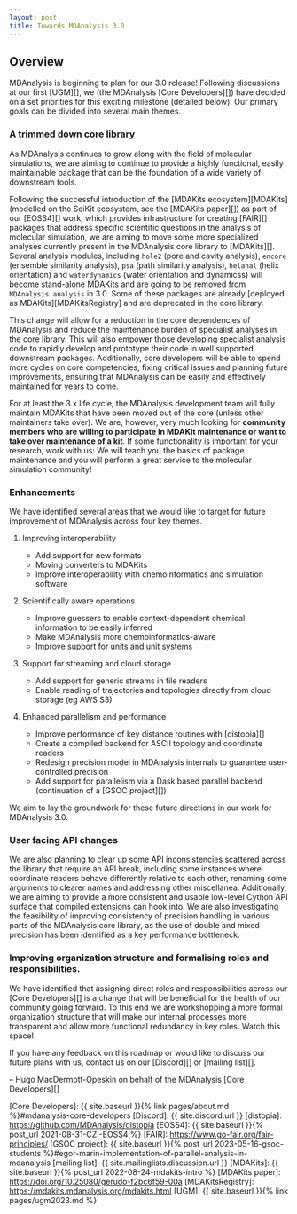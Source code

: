 ```yaml
---
layout: post
title: Towards MDAnalysis 3.0
---
```


## Overview

MDAnalysis is beginning to plan for our 3.0 release! Following discussions at our first [UGM][], we (the MDAnalysis [Core Developers][]) have decided on a set priorities for this exciting milestone (detailed below). Our primary goals can be divided into several main themes.


### A trimmed down core library

As MDAnalysis continues to grow along with the field of molecular simulations, we are aiming to continue to provide a highly functional, easily maintainable package that can be the foundation of a wide variety of downstream tools.

Following the successful introduction of the [MDAKits ecosystem][MDAKits] (modelled on the SciKit ecosystem, see the [MDAKits paper][]) as part of our [EOSS4][] work, which provides infrastructure for creating [FAIR][] packages that address specific scientific questions in the analysis of molecular simulation, we are aiming to move some more specialized analyses currently present in the MDAnalysis core library to [MDAKits][]. Several analysis modules, including  `hole2` (pore and cavity analysis), `encore` (ensemble similarity analysis), `psa` (path similarity analysis), `helanal` (helix orientation) and `waterdynamics` (water orientation and dynamicss) will become stand-alone MDAKits and are going to be removed from `MDAnalysis.analysis` in 3.0. Some of these packages are already [deployed as MDAKits][MDAKitsRegistry] and are deprecated in the core library.

This change will allow for a reduction in the core dependencies of MDAnalysis and reduce the maintenance burden of specialist analyses in the core library. This will also empower those developing specialist analysis code to rapidly develop and prototype their code in well supported downstream packages. Additionally, core developers will be able to spend more cycles on core competencies, fixing critical issues and planning future improvements, ensuring that MDAnalysis can be easily and effectively maintained for years to come.

For at least the 3.x life cycle, the MDAnalysis development team will fully maintain MDAKits that have been moved out of the core (unless other maintainers take over).
We are, however, very much looking for **community members who are willing to participate in MDAKit maintenance or want to take over maintenance of a kit**.
If some functionality is important for your research, work with us: 
We will teach you the basics of package maintenance and you will perform a great service to the molecular simulation community!

### Enhancements

We have identified several areas that we would like to target for future improvement of MDAnalysis across four key themes.

1. Improving interoperability
    - Add support for new formats
    - Moving converters to MDAKits
    - Improve interoperability with chemoinformatics and simulation software

2. Scientifically aware operations
    - Improve guessers to enable context-dependent chemical information to be easily inferred
    - Make MDAnalysis more chemoinformatics-aware
    - Improve support for units and unit systems

3. Support for streaming and cloud storage
    - Add support for generic streams in file readers
    - Enable reading of trajectories and topologies directly from cloud storage (eg AWS S3)

4. Enhanced parallelism and performance
    - Improve performance of key distance routines with [distopia][]
    - Create a compiled backend for ASCII topology and coordinate readers
    - Redesign precision model in MDAnalysis internals to guarantee user-controlled precision
    - Add support for parallelism via a Dask based parallel backend (continuation of a [GSOC project][])


We aim to lay the groundwork for these future directions in our work for MDAnalysis 3.0.

### User facing API changes 

We are also planning to clear up some API inconsistencies scattered across the library that require an API break, including some instances where coordinate readers behave differently relative to each other, renaming some arguments to clearer names and addressing other miscellanea. Additionally, we are aiming to provide a more consistent and usable low-level Cython API surface that compiled extensions can hook into. We are also investigating the feasibility of improving consistency of precision handling in various parts of the MDAnalysis core library, as the use of double and mixed precision has been identified as a key performance bottleneck.


### Improving organization structure and formalising roles and responsibilities. 

We have identified that assigning direct roles and responsibilities across our [Core Developers][] is a change that will be beneficial for the health of our community going forward.
To this end we are workshopping a more formal organization structure that will make our internal processes more transparent and allow more functional redundancy in key roles. Watch this space!


If you have any feedback on this roadmap or would like to discuss our future plans with us, contact us on our [Discord][] or [mailing list][].


– Hugo MacDermott-Opeskin on behalf of the MDAnalysis [Core Developers][]

[Core Developers]: {{ site.baseurl }}{% link pages/about.md %}#mdanalysis-core-developers
[Discord]: {{ site.discord.url }}
[distopia]: https://github.com/MDAnalysis/distopia
[EOSS4]: {{ site.baseurl }}{% post_url 2021-08-31-CZI-EOSS4 %}
[FAIR]: https://www.go-fair.org/fair-principles/
[GSOC project]: {{ site.baseurl }}{% post_url 2023-05-16-gsoc-students %}#egor-marin-implementation-of-parallel-analysis-in-mdanalysis
[mailing list]: {{ site.mailinglists.discussion.url }}
[MDAKits]: {{ site.baseurl }}{% post_url 2022-08-24-mdakits-intro %}
[MDAKits paper]:  https://doi.org/10.25080/gerudo-f2bc6f59-00a
[MDAKitsRegistry]: https://mdakits.mdanalysis.org/mdakits.html
[UGM]: {{ site.baseurl }}{% link pages/ugm2023.md %}
